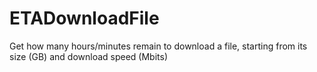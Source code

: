 # ETADownloadFile
Get how many hours/minutes remain to download a file, starting from its size (GB) and download speed (Mbits)
